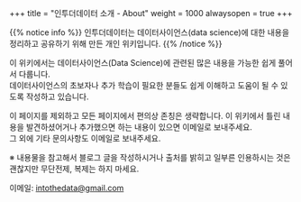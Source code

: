 +++
title = "인투더데이터 소개 - About"
weight = 1000
alwaysopen = true
+++

{{% notice info %}}
인투더데이터는 데이터사이언스(data science)에 대한 내용을 정리하고 공유하기 위해 만든 개인 위키입니다.
{{% /notice %}}

이 위키에서는 데이터사이언스(Data Science)에 관련된 많은 내용을 가능한 쉽게 풀어서 다룹니다.  
데이터사이언스의 초보자나 추가 학습이 필요한 분들도 쉽게 이해하고 도움이 될 수 있도록 작성하고 있습니다.  

이 페이지를 제외하고 모든 페이지에서 편의상 존칭은 생략합니다.
이 위키에서 틀린 내용을 발견하셨어거나 추가했으면 하는 내용이 있으면 이메일로 보내주세요.  
그 외에 기타 문의사항도 이메일로 보내주세요.

※ 내용물을 참고해서 블로그 글을 작성하시거나 출처를 밝히고 일부른 인용하시는 것은 괜찮지만 무단전제, 복제는 하지 마세요.

이메일: [intothedata@gmail.com](mailto:intothedata@gmail.com)
